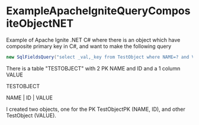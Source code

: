 # ExampleApacheIgniteQueryCompositeObjectNET
Example of Apache Ignite .NET C# where there is an object which have composite primary key in C#, and want to make the following query
```C#
new SqlFieldsQuery("select _val,_key from TestObject where NAME=? and VALUE=?", "h1","value1"); 
```

There is a table "TESTOBJECT" with 2 PK NAME and ID and a 1 column VALUE

TESTOBJECT

NAME | ID | VALUE

I created two objects, one for the PK TestObjectPK  (NAME, ID), and other TestObject (VALUE).


